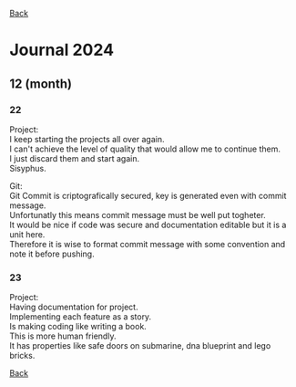 [Back](index.md)

# Journal 2024

## 12 (month)

### 22

Project:  
I keep starting the projects all over again.  
I can't achieve the level of quality that would allow me to continue them.  
I just discard them and start again.  
Sisyphus.

Git:  
Git Commit is criptografically secured, key is generated even with commit message.  
Unfortunatly this means commit message must be well put togheter.  
It would be nice if code was secure and documentation editable but it is a unit here.  
Therefore it is wise to format commit message with some convention and note it before pushing.

### 23

Project:  
Having documentation for project.  
Implementing each feature as a story.  
Is making coding like writing a book.  
This is more human friendly.  
It has properties like safe doors on submarine, dna blueprint and lego bricks.

[Back](index.md)
